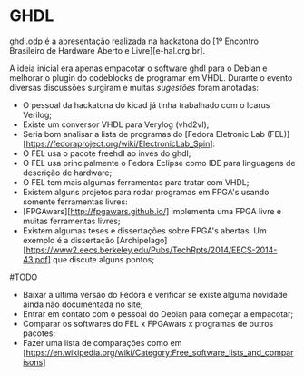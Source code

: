 # GHDL
ghdl.odp é a apresentação realizada na hackatona do [1º Encontro Brasileiro de Hardware Aberto e Livre][e-hal.org.br].

A ideia inicial era apenas empacotar o software ghdl para o Debian e melhorar o plugin do codeblocks de programar em VHDL. Durante o evento diversas discussões surgiram e muitas *sugestões* foram anotadas:

* O pessoal da hackatona do kicad já tinha trabalhado com o Icarus Verilog;
* Existe um conversor VHDL para Verylog (vhd2vl);
* Seria bom analisar a lista de programas do [Fedora Eletronic Lab (FEL)][https://fedoraproject.org/wiki/ElectronicLab_Spin]:
 * O FEL usa o pacote freehdl ao invés do ghdl;
 * O FEL usa principalmente o Fedora Eclipse como IDE para linguagens de descrição de hardware;
 * O FEL tem mais algumas ferramentas para tratar com VHDL;
* Existem alguns projetos para rodar programas em FPGA's usando somente ferramentas livres:
 * [FPGAwars][http://fpgawars.github.io/] implementa uma FPGA livre e muitas ferramentas livres;
 * Existem algumas teses e dissertações sobre FPGA's abertas. Um exemplo é a dissertação [Archipelago][https://www2.eecs.berkeley.edu/Pubs/TechRpts/2014/EECS-2014-43.pdf] que discute alguns pontos;

#TODO
* Baixar a última versão do Fedora e verificar se existe alguma novidade ainda não documentada no site;
* Entrar em contato com o pessoal do Debian para começar a empacotar;
* Comparar os softwares do FEL x FPGAwars x programas de outros pacotes;
* Fazer uma lista de comparações como em [https://en.wikipedia.org/wiki/Category:Free_software_lists_and_comparisons]

